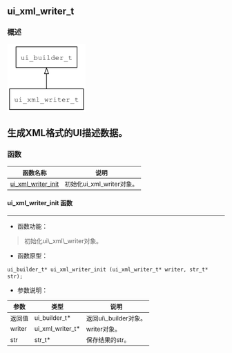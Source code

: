 ## ui\_xml\_writer\_t
### 概述
![image](images/ui_xml_writer_t_0.png)

生成XML格式的UI描述数据。
----------------------------------
### 函数
<p id="ui_xml_writer_t_methods">

| 函数名称 | 说明 | 
| -------- | ------------ | 
| <a href="#ui_xml_writer_t_ui_xml_writer_init">ui\_xml\_writer\_init</a> | 初始化ui\_xml\_writer对象。 |
#### ui\_xml\_writer\_init 函数
-----------------------

* 函数功能：

> <p id="ui_xml_writer_t_ui_xml_writer_init">初始化ui\_xml\_writer对象。

* 函数原型：

```
ui_builder_t* ui_xml_writer_init (ui_xml_writer_t* writer, str_t* str);
```

* 参数说明：

| 参数 | 类型 | 说明 |
| -------- | ----- | --------- |
| 返回值 | ui\_builder\_t* | 返回ui\\_builder对象。 |
| writer | ui\_xml\_writer\_t* | writer对象。 |
| str | str\_t* | 保存结果的str。 |
